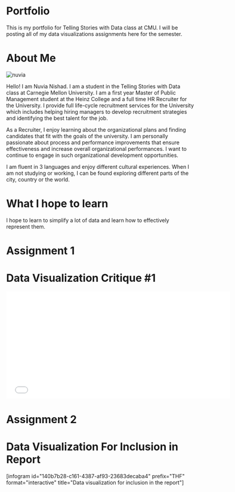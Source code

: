 # Portfolio
This is my portfolio for Telling Stories with Data class at CMU. I will be posting all of my data visualizations assignments here for the semester.

# About Me
![nuvia](https://user-images.githubusercontent.com/52507879/61142012-c5174200-a49c-11e9-9d71-fa09a8a0469f.jpg)

Hello! I am Nuvia Nishad. I am a student in the Telling Stories with Data class at Carnegie Mellon University. I am a first year Master of Public Management student at the Heinz College and a full time HR Recruiter for the University. I provide full life-cycle recruitment services for the University which includes helping hiring managers to develop recruitment strategies and identifying the best talent for the job. 

As a Recruiter, I enjoy learning about the organizational plans and finding candidates that fit with the goals of the university. I am personally passionate about process and performance improvements that ensure effectiveness and increase overall organizational performances. I want to continue to engage in such organizational development opportunities.

I am fluent in 3 languages and enjoy different cultural experiences. When I am not studying or working, I can be found exploring different parts of the city, country or the world. 

# What I hope to learn
I hope to learn to simplify a lot of data and learn how to effectively represent them.  

# Assignment 1

# Data Visualization Critique #1

<iframe title="Average number of likes per Facebook post 2016" aria-label="Bar Chart" src="//datawrapper.dwcdn.net/rmqtI/4/" scrolling="no" frameborder="0" style="border: none;" width="600" height="286"></iframe>

# Assignment 2
  
# Data Visualization For Inclusion in Report

[infogram id="140b7b28-c161-4387-af93-23683decaba4" prefix="THF" format="interactive" title="Data visualization for inclusion in the report"] 
